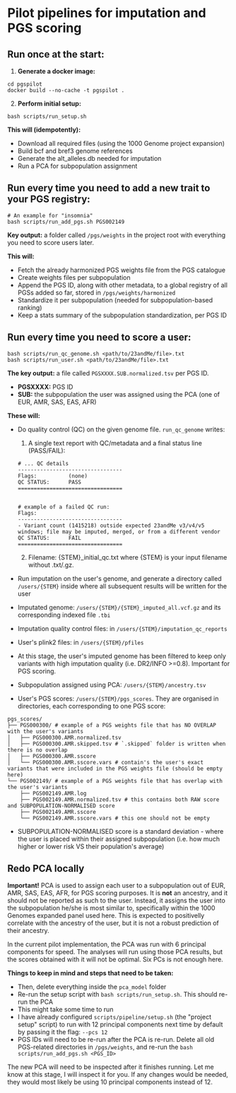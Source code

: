 # Pilot pipelines for imputation and PGS scoring

## Run once at the start:

1. **Generate a docker image:**

```
cd pgspilot
docker build --no-cache -t pgspilot .
```

2. **Perform initial setup:**

```
bash scripts/run_setup.sh
```

**This will (idempotently):**

- Download all required files (using the 1000 Genome project expansion)
- Build bcf and bref3 genome references
- Generate the alt_alleles.db needed for imputation
- Run a PCA for subpopulation assignment

## Run every time you need to add a new trait to your PGS registry:

```
# An example for "insomnia"
bash scripts/run_add_pgs.sh PGS002149
```

**Key output:** a folder called `/pgs/weights` in the project root with everything you need to score users later.

**This will:**

- Fetch the already harmonized PGS weights file from the PGS catalogue
- Create weights files per subpopulation
- Append the PGS ID, along with other metadata, to a global registry of all PGSs added so far, stored in `/pgs/weights/harmonized`
- Standardize it per subpopulation (needed for subpopulation-based ranking)
- Keep a stats summary of the subpopulation standardization, per PGS ID

## Run every time you need to score a user:

```
bash scripts/run_qc_genome.sh <path/to/23andMe/file>.txt
bash scripts/run_user.sh <path/to/23andMe/file>.txt
```

**The key output:** a file called `PGSXXXX.SUB.normalized.tsv` per PGS ID.

- **PGSXXXX:** PGS ID
- **SUB:** the subpopulation the user was assigned using the PCA (one of EUR, AMR, SAS, EAS, AFR)

**These will:**

- Do quality control (QC) on the given genome file. `run_qc_genome` writes:

  1. A single text report with QC/metadata and a final status line (PASS/FAIL):

  ```
  # ... QC details
  ---------------------------------
  Flags:          (none)
  QC STATUS:      PASS
  =================================


  # example of a failed QC run:
  Flags:
  ---------------------------------
  - Variant count (1415218) outside expected 23andMe v3/v4/v5 windows; file may be imputed, merged, or from a different vendor
  QC STATUS:      FAIL
  =================================
  ```

  2. Filename: {STEM}\_initial_qc.txt where {STEM} is your input filename without .txt/.gz.

- Run imputation on the user's genome, and generate a directory called `/users/{STEM}` inside where all subsequent results will be written for the user
- Imputated genome: `/users/{STEM}/{STEM}_imputed_all.vcf.gz` and its corresponding indexed file `.tbi`
- Imputation quality control files: in `/users/{STEM}/imputation_qc_reports`
- User's plink2 files: in `/users/{STEM}/pfiles`
- At this stage, the user's imputed genome has been filtered to keep only variants with high imputation quality (i.e. DR2/INFO >=0.8). Important for PGS scoring.
- Subpopulation assigned using PCA: `/users/{STEM}/ancestry.tsv`
- User's PGS scores: `/users/{STEM}/pgs_scores`. They are organised in directories, each corresponding to one PGS score:

```
pgs_scores/
├── PGS000300/ # example of a PGS weights file that has NO OVERLAP with the user's variants
│   ├── PGS000300.AMR.normalized.tsv
│   ├── PGS000300.AMR.skipped.tsv # `.skipped` folder is written when there is no overlap
│   ├── PGS000300.AMR.sscore
│   └── PGS000300.AMR.sscore.vars # contain's the user's exact variants that were included in the PGS weights file (should be empty here)
└── PGS002149/ # example of a PGS weights file that has overlap with the user's variants
    ├── PGS002149.AMR.log
    ├── PGS002149.AMR.normalized.tsv # this contains both RAW score and SUBPOPULATION-NORMALISED score
    ├── PGS002149.AMR.sscore
    └── PGS002149.AMR.sscore.vars # this one should not be empty
```

- SUBPOPULATION-NORMALISED score is a standard deviation - where the user is placed within their assigned subpopulation (i.e. how much higher or lower risk VS their population's average)

## Redo PCA locally

**Important!** PCA is used to assign each user to a subpopulation out of EUR, AMR, SAS, EAS, AFR, for PGS scoring purposes. It is **not** an ancestry, and it should not be reported as such to the user. Instead, it assigns the user into the subpopulation he/she is most similar to, specifically within the 1000 Genomes expanded panel used here. This is expected to positivelly correlate with the ancestry of the user, but it is not a robust prediction of their ancestry.

In the current pilot implementation, the PCA was run with 6 principal components for speed. The analyses will run using those PCA results, but the scores obtained with it will not be optimal. Six PCs is not enough here.

**Things to keep in mind and steps that need to be taken:**

- Then, delete everything inside the `pca_model` folder
- Re-run the setup script with `bash scripts/run_setup.sh`. This should re-run the PCA
- This might take some time to run
- I have already configured `scripts/pipeline/setup.sh` (the "project setup" script) to run with 12 principal components next time by default by passing it the flag: `--pcs 12`
- PGS IDs will need to be re-run after the PCA is re-run. Delete all old PGS-related directories in `/pgs/weights`, and re-run the `bash scripts/run_add_pgs.sh <PGS_ID>`

The new PCA will need to be inspected after it finishes running. Let me know at this stage, I will inspect it for you. If any changes would be needed, they would most likely be using 10 principal components instead of 12.

